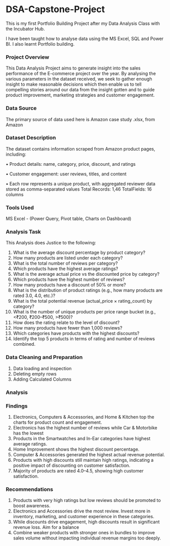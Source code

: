 # DSA-Capstone-Project

 This is my first Portfolio Building Project after my Data Analysis Class with the Incubator Hub.

I have been taught how to analyse data using the MS Excel, SQL and Power BI. I also learnt Portfolio building.

### Project Overview
This Data Analysis Project aims to generate insight into the sales performance of the E-commerce project over the year. By analysing the various parameters in the dataset received, we seek to gather enough insight to make reasonable decisions which then enable us to tell compelling stories around our data from the insight gotten and to guide product improvement, marketing strategies and customer engagement.  

### Data Source
The primary source of data used here is Amazon case study .xlsx, from Amazon

###  Dataset Description 
The dataset contains information scraped from Amazon product pages, including: 

•       Product details: name, category, price, discount, and ratings 

•       Customer engagement: user reviews, titles, and content 

•       Each row represents a unique product, with aggregated reviewer data 
stored as comma-separated values 
Total Records: 1,46
TotalFields: 16 columns

### Tools Used
MS Excel - (Power Query, Pivot table, Charts on Dashboard) 

### Analysis Task
This Analysis does Justice to the following: 

1. What is the average discount percentage by product category? 
2. How many products are listed under each category? 
3. What is the total number of reviews per category?  
4. Which products have the highest average ratings? 
5. What is the average actual price vs the discounted price by category? 
6. Which products have the highest number of reviews? 
7. How many products have a discount of 50% or more? 
8. What is the distribution of product ratings (e.g., how many products are rated 3.0, 
4.0, etc.)? 
9. What is the total potential revenue (actual_price × rating_count) by category? 
10. What is the number of unique products per price range bucket (e.g., <₹200, 
₹200–₹500, >₹500)? 
11. How does the rating relate to the level of discount? 
12. How many products have fewer than 1,000 reviews? 
13. Which categories have products with the highest discounts? 
14. Identify the top 5 products in terms of rating and number of reviews combined.

### Data Cleaning and Preparation
1. Data loading and inspection
2. Deleting empty rows
3. Adding Calculated Columns

### Analysis

### Findings
1. Electronics, Computers & Accessories, and Home & Kitchen top the charts for product count and engagement.  
2. Electronics has the highest number of reviews while Car & Motorbike has the lowest 
3. Products in the Smartwatches and In-Ear categories have highest average ratings.  
4. Home Improvement shows the highest discount percentage.  
5. Computer & Accessories generated the highest actual revenue potential.  
6. Products with high discounts still maintain high ratings, indicating a positive impact of discounting on customer satisfaction.  
7. Majority of products are rated 4.0–4.5, showing high customer satisfaction.  

### Recommendations
1. Products with very high ratings but low reviews should be promoted to boost awareness.
2. Electronics and Accessories drive the most review. Invest more in inventory, marketing, and customer experience in these categories.
3. While discounts drive engagement, high discounts result in significant revenue loss. Aim for a balance
4. Combine weaker products with stronger ones in bundles to improve sales volume without impacting individual revenue margins too deeply.

